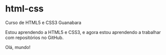 # html-css
 Curso de HTML5 e CSS3 Guanabara

Estou aprendendo a HTML5 e CSS3, e agora estou aprendendo a trabalhar com repositórios no GitHub.

Olá, mundo!